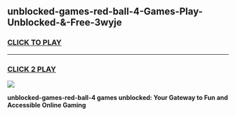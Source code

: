 
## unblocked-games-red-ball-4-Games-Play-Unblocked-&-Free-3wyje
<h3>
<a href="https://premium76.site?title=unblocked-games-red-ball-4&ref=24A">CLICK TO PLAY</a></h3>
<hr>

<h3>
<a href="https://premium76.site?title=unblocked-games-red-ball-4&ref=24A">CLICK 2 PLAY</a>
  
</h3>

<a href="https://premium76.site?title=unblocked-games-red-ball-4&ref=24A"><img src="https://clearcache.store/games.png"></a>


**unblocked-games-red-ball-4 games unblocked: Your Gateway to Fun and Accessible Online Gaming**
